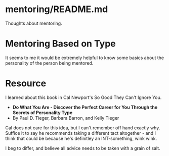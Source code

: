 
# mentoring/README.md

Thoughts about mentoring.

# Mentoring Based on Type

It seems to me it would be extremely helpful to  know some basics about the
personality of the person being mentored.

# Resource

I learned about this book in Cal Newport's So Good They Can't Ignore You.

- **Do What You Are - Discover the Perfect Career for You Through the Secrets of Personality Type**
- By Paul D. Tieger, Barbara Barron, and Kelly Tieger

Cal does not care for this idea, but I can't remember off hand exactly why.
Suffice it to say he recommends taking a different tact altogether - and I think
that could be because he's definitley an INT-something, wink wink.

I beg to differ, and believe all advice needs to be taken with a grain of salt.

